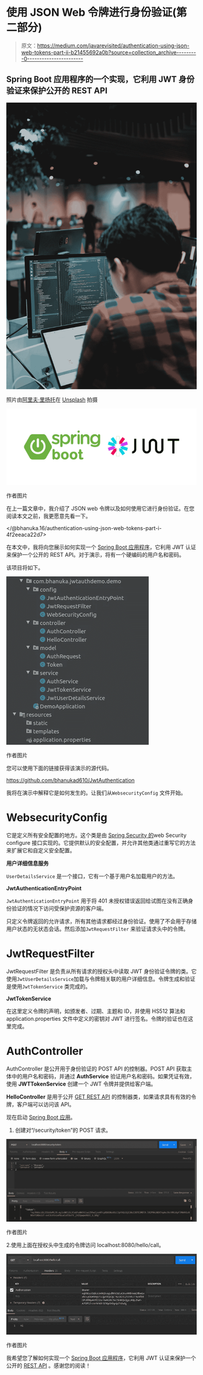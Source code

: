 # 使用 JSON Web 令牌进行身份验证(第二部分)

> 原文：<https://medium.com/javarevisited/authentication-using-json-web-tokens-part-ii-b21455692a0b?source=collection_archive---------0----------------------->

## Spring Boot 应用程序的一个实现，它利用 JWT 身份验证来保护公开的 REST API

![](img/fb941422ebe6fa1607ea0614ea467e5f.png)

照片由[阿里夫·里扬托](https://unsplash.com/@arifriyanto?utm_source=medium&utm_medium=referral)在 [Unsplash](https://unsplash.com?utm_source=medium&utm_medium=referral) 拍摄

[![](img/f18ddb505b4a6819e90b936db6733082.png)](https://medium.com/javarevisited/10-advanced-spring-boot-courses-for-experienced-java-developers-5e57606816bd?source=collection_home---4------0-----------------------)

作者图片

在上一篇文章中，我介绍了 JSON web 令牌以及如何使用它进行身份验证。在您阅读本文之前，我更愿意先看一下。

</@bhanuka.16/authentication-using-json-web-tokens-part-i-4f2eeaca22d7>  

在本文中，我将向您展示如何实现一个 [Spring Boot 应用程序](/javarevisited/10-free-spring-boot-tutorials-and-courses-for-java-developers-53dfe084587e?source=collection_home---4------7-----------------------)，它利用 JWT 认证来保护一个公开的 REST API。对于演示，将有一个硬编码的用户名和密码。

该项目将如下。

![](img/251629a98870695fa59d91e3f9871aa0.png)

作者图片

您可以使用下面的链接获得该演示的源代码。

<https://github.com/bhanukad610/JwtAuthentication>  

我将在演示中解释它是如何发生的。让我们从`WebsecurityConfig` 文件开始。

# **WebsecurityConfig**

它是定义所有安全配置的地方。这个类是由 [Spring Security 的](/javarevisited/top-10-courses-to-learn-spring-security-and-oauth2-with-spring-boot-for-java-developers-8f0222d6066d?source=---------5-----------------------)web Security configure 接口实现的。它提供默认的安全配置，并允许其他类通过重写它的方法来扩展它和自定义安全配置。

**用户详细信息服务**

`UserDetailsService` 是一个接口，它有一个基于用户名加载用户的方法。

**JwtAuthenticationEntryPoint**

`JwtAuthenticationEntryPoint` 用于将 401 未授权错误返回给试图在没有正确身份验证的情况下访问受保护资源的客户端。

只定义令牌返回的允许请求，所有其他请求都经过身份验证。使用了不会用于存储用户状态的无状态会话。然后添加`JwtRequestFilter` 来验证请求头中的令牌。

# **JwtRequestFilter**

JwtRequestFilter 是负责从所有请求的授权头中读取 JWT 身份验证令牌的类。它使用`JwtUserDetailsService`加载与令牌相关联的用户详细信息。令牌生成和验证是使用`JwtTokenService` 类完成的。

**JwtTokenService**

在这里定义令牌的声明，如颁发者、过期、主题和 ID，并使用 HS512 算法和 application.properties 文件中定义的密钥对 JWT 进行签名。令牌的验证也在这里完成。

# **AuthController**

AuthController 是公开用于身份验证的 POST API 的控制器。POST API 获取主体中的用户名和密码，并通过 **AuthService** 验证用户名和密码。如果凭证有效，使用 **JWTTokenService** 创建一个 JWT 令牌并提供给客户端。

**HelloController** 是用于公开 [GET REST API](https://www.java67.com/2018/02/3-books-and-courses-to-learn-restful-web-services-with-spring.html) 的控制器类，如果请求具有有效的令牌，客户端可以访问该 API。

现在启动 [Spring Boot 应用](https://www.java67.com/2018/06/top-15-spring-boot-interview-questions-answers-java-jee-programmers.html)。

1.  创建对“/security/token”的 POST 请求。

[![](img/00b9f6843186f4ee4b856bf8908f48c7.png)](https://medium.com/javarevisited/why-spring-is-the-best-framework-for-developing-rest-apis-in-java-784590e484a4?source=collection_home---4------0-----------------------)

作者图片

2.使用上面在授权头中生成的令牌访问 localhost:8080/hello/call。

![](img/9667144cb1197bc117b2a201e5d068a1.png)

作者图片

我希望您了解如何实现一个 [Spring Boot 应用程序](/hackernoon/top-5-spring-boot-and-spring-cloud-books-for-java-developers-75df155dcedc)，它利用 JWT 认证来保护一个公开的 [REST API](/javarevisited/top-5-books-and-courses-to-learn-restful-web-services-in-java-using-spring-mvc-and-spring-boot-79ec4b351d12?source=---------17------------------) 。感谢您的阅读！